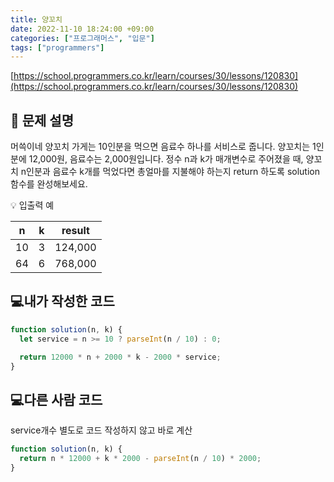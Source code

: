 ```yaml
---
title: 양꼬치
date: 2022-11-10 18:24:00 +09:00
categories: ["프로그래머스", "입문"]
tags: ["programmers"]
---
```


[https://school.programmers.co.kr/learn/courses/30/lessons/120830](https://school.programmers.co.kr/learn/courses/30/lessons/120830)

## 📔 문제 설명

머쓱이네 양꼬치 가게는 10인분을 먹으면 음료수 하나를 서비스로 줍니다. 양꼬치는 1인분에 12,000원, 음료수는 2,000원입니다. 정수 n과 k가 매개변수로 주어졌을 때, 양꼬치 n인분과 음료수 k개를 먹었다면 총얼마를 지불해야 하는지 return 하도록 solution 함수를 완성해보세요.

💡 입출력 예

| n   | k   | result  |
| --- | --- | ------- |
| 10  | 3   | 124,000 |
| 64  | 6   | 768,000 |

## 💻내가 작성한 코드

```js
function solution(n, k) {
  let service = n >= 10 ? parseInt(n / 10) : 0;

  return 12000 * n + 2000 * k - 2000 * service;
}
```

## 💻다른 사람 코드

service개수 별도로 코드 작성하지 않고 바로 계산

```js
function solution(n, k) {
  return n * 12000 + k * 2000 - parseInt(n / 10) * 2000;
}
```
